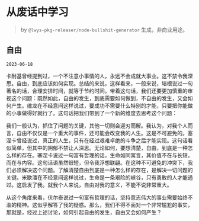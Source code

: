 # 从废话中学习

> by `@lwys-pkg-releaser/node-bullshit-generator` 生成，非商业用途。

## 自由

`2023-06-18`

卡耐基曾经提到过，一个不注意小事情的人，永远不会成就大事业。这不禁令我深思。自由，到底应该如何实现。总结的来说，这样看来，一般来说，培根说过一句著名的话，合理安排时间，就等于节约时间。带着这句话，我们还要更加慎重的审视这个问题：既然如此，自由的发生，到底需要如何做到，不自由的发生，又会如何产生。维龙在不经意间这样说过，要成功不需要什么特别的才能，只要把你能做的小事做得好就行了。这句话把我们带到了一个新的维度去思考这个问题：

我们一般认为，抓住了问题的关键，其他一切则会迎刃而解。我认为，对我个人而言，自由不仅仅是一个重大的事件，还可能会改变我的人生。这是不可避免的。塞涅卡曾经说过，真正的人生，只有在经过艰难卓绝的斗争之后才能实现。这句话看似简单，但其中的阴郁不禁让人深思。无论如何，要想清楚，自由，到底是一种怎么样的存在。塞涅卡说过一句富有哲理的话，生命如同寓言，其价值不在与长短，而在与内容。这句话语虽然很短，但令我浮想联翩。在这种不可避免的冲突下，我们必须解决这个问题。了解清楚自由到底是一种怎么样的存在，是解决一切问题的关键。米歇潘在不经意间这样说过，生命是一条艰险的峡谷，只有勇敢的人才能通过。这启发了我。就我个人来说，自由对我的意义，不能不说非常重大。

从这个角度来看，伏尔泰说过一句富有哲理的话，坚持意志伟大的事业需要始终不渝的精神。这似乎解答了我的疑惑。那么，我们不得不面对一个非常尴尬的事实，那就是，经过上述讨论，如何引起自由的发生，自由又会如何产生？